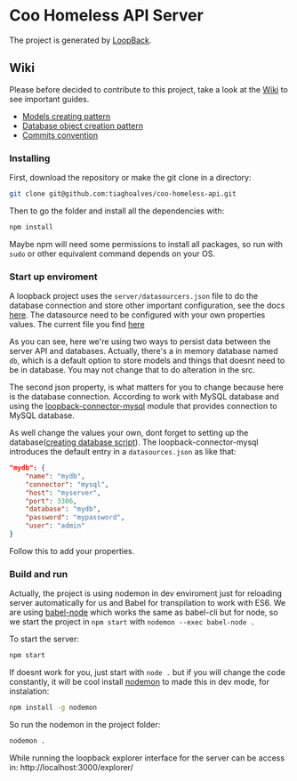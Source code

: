 # Coo Homeless API Server

The project is generated by [LoopBack](http://loopback.io).

## Wiki
Please before decided to contribute to this project, take a look at the [Wiki](https://github.com/tiaghoalves/coo-homeless-api/wiki/) to see important guides.
- [Models creating pattern](https://github.com/tiaghoalves/coo-homeless-api/wiki/Cria%C3%A7%C3%A3o-de-models)
- [Database object creation pattern](https://github.com/tiaghoalves/coo-homeless-api/wiki/Padr%C3%A3o-de-cria%C3%A7%C3%A3o-de-objetos-no-banco-de-dados)
- [Commits convention](https://github.com/tiaghoalves/coo-homeless-api/wiki/Conven%C3%A7%C3%A3o-de-commits)

### Installing
First, download the repository or make the git clone in a directory: 
```bash
git clone git@github.com:tiaghoalves/coo-homeless-api.git
```

Then to go the folder and install all the dependencies with:
```bash
npm install
```

Maybe npm will need some permissions to install all packages, so run with `sudo` or other equivalent command depends on your OS.

### Start up enviroment
A loopback project uses the `server/datasourcers.json` file to do the database connection and store other important configuration, see the docs [here](https://loopback.io/doc/en/lb2/Advanced-topics-data-sources.html). The datasource need to be configured with your own properties values. The current file you find [here](https://github.com/tiaghoalves/coo-homeless-api/blob/master/server/datasources.json) 

As you can see, here we're using two ways to persist data between the server API and databases. Actually, there's a in memory database named `db`, which is a default option to store models and things that doesnt need to be in database. You may not change that to do alteration in the src.

The second json property, is what matters for you to change because here is the database connection. According to work with MySQL database and using the [loopback-connector-mysql](https://github.com/strongloop/loopback-connector-mysql) module that provides connection to MySQL database.

As well change the values your own, dont forget to setting up the database([creating database script](https://github.com/tiaghoalves/coo-homeless-api/blob/master/server/sql/COOHOMELESS_DB.sql)). The loopback-connector-mysql introduces the default entry in a `datasources.json` as like that:
```json
"mydb": {
    "name": "mydb",
    "connector": "mysql",
    "host": "myserver",
    "port": 3306,
    "database": "mydb",
    "password": "mypassword",
    "user": "admin"
}
```
Follow this to add your properties.

### Build and run
Actually, the project is using nodemon in dev enviroment just for reloading server automatically for us and Babel for transpilation to work with ES6. We are using [babel-node](https://babeljs.io/docs/usage/cli/#babel-node) which works the same as babel-cli but for node, so we start the project in `npm start` with `nodemon --exec babel-node .`

To start the server:
```bash
npm start
```

If doesnt work for you, just start with `node .` but if you will change the code constantly, it will be cool install [nodemon](https://nodemon.io/) to made this in dev mode, for instalation:
```bash
npm install -g nodemon
```

So run the nodemon in the project folder:
```bash
nodemon .
```

While running the loopback explorer interface for the server can be access in: 
http://localhost:3000/explorer/
